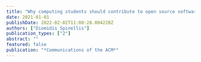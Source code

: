 ```yaml
---
title: "Why computing students should contribute to open source software projects"
date: 2021-01-01
publishDate: 2022-02-02T11:00:28.004220Z
authors: ["Diomidis Spinellis"]
publication_types: ["2"]
abstract: ""
featured: false
publication: "*Communications of the ACM*"
---
```


